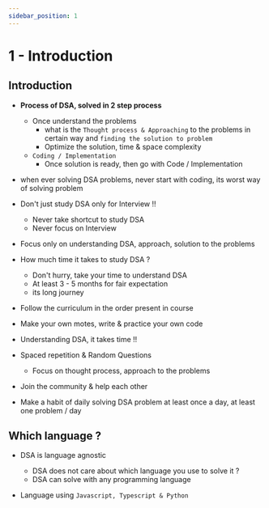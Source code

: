 ```yaml
---
sidebar_position: 1
---
```


# 1 - Introduction

## Introduction

- **Process of DSA, solved in 2 step process**

  - Once understand the problems
    - what is the `Thought process & Approaching` to the problems in certain way and `finding the solution to problem`
    - Optimize the solution, time & space complexity
  - `Coding / Implementation`
    - Once solution is ready, then go with Code / Implementation

- when ever solving DSA problems, never start with coding, its worst way of solving problem

- Don't just study DSA only for Interview !!
  - Never take shortcut to study DSA
  - Never focus on Interview
- Focus only on understanding DSA, approach, solution to the problems

- How much time it takes to study DSA ?

  - Don't hurry, take your time to understand DSA
  - At least 3 - 5 months for fair expectation
  - its long journey

- Follow the curriculum in the order present in course

- Make your own motes, write & practice your own code

- Understanding DSA, it takes time !!

- Spaced repetition & Random Questions

  - Focus on thought process, approach to the problems

- Join the community & help each other

- Make a habit of daily solving DSA problem at least once a day, at least one problem / day

## Which language ?

- DSA is language agnostic

  - DSA does not care about which language you use to solve it ?
  - DSA can solve with any programming language

- Language using `Javascript, Typescript & Python`
